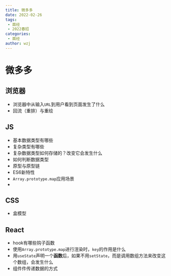 ```yaml
---
title: 微多多
date: 2022-02-26
tags:
 - 面经
 - 2022春招
categories:
 - 面经
author: wzj
---
```

# 微多多
## 浏览器
* 浏览器中从输入`URL`到用户看到页面发生了什么
* 回流（重排）与重绘

## JS
* 基本数据类型有哪些
* 复杂类型有哪些
* 复杂数据类型如何存储的？改变它会发生什么
* 如何判断数据类型
* 原型与原型链
* ES6新特性
* `Array.prototype.map`应用场景
* 

## CSS
* 盒模型

## React
* hook有哪些钩子函数
* 使用`Array.prototype.map`进行渲染时，`key`的作用是什么
* 用`useState`声明一个**函数**后，如果不用`setState`，而是调用数组方法来改变这个数组，会发生什么
* 组件件传递数据的方式

<comment/>
<tongji/>